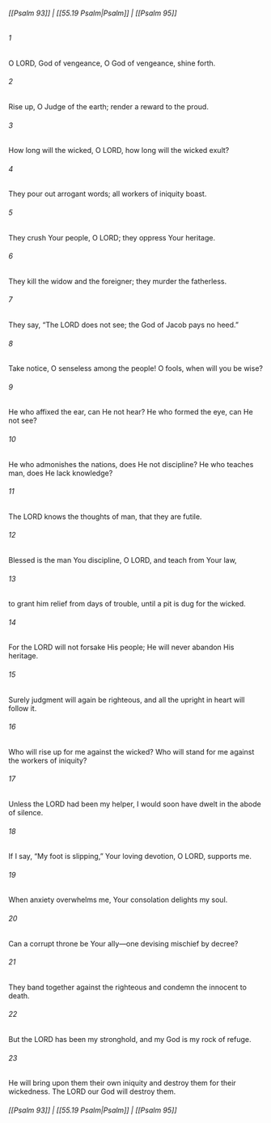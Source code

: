 
###### [[Psalm 93]] | [[55.19 Psalm|Psalm]] | [[Psalm 95]]

###### 1
O LORD, God of vengeance, O God of vengeance, shine forth.
###### 2
Rise up, O Judge of the earth; render a reward to the proud.
###### 3
How long will the wicked, O LORD, how long will the wicked exult?
###### 4
They pour out arrogant words; all workers of iniquity boast.
###### 5
They crush Your people, O LORD; they oppress Your heritage.
###### 6
They kill the widow and the foreigner; they murder the fatherless.
###### 7
They say, “The LORD does not see; the God of Jacob pays no heed.”
###### 8
Take notice, O senseless among the people! O fools, when will you be wise?
###### 9
He who affixed the ear, can He not hear? He who formed the eye, can He not see?
###### 10
He who admonishes the nations, does He not discipline? He who teaches man, does He lack knowledge?
###### 11
The LORD knows the thoughts of man, that they are futile.
###### 12
Blessed is the man You discipline, O LORD, and teach from Your law,
###### 13
to grant him relief from days of trouble, until a pit is dug for the wicked.
###### 14
For the LORD will not forsake His people; He will never abandon His heritage.
###### 15
Surely judgment will again be righteous, and all the upright in heart will follow it.
###### 16
Who will rise up for me against the wicked? Who will stand for me against the workers of iniquity?
###### 17
Unless the LORD had been my helper, I would soon have dwelt in the abode of silence.
###### 18
If I say, “My foot is slipping,” Your loving devotion, O LORD, supports me.
###### 19
When anxiety overwhelms me, Your consolation delights my soul.
###### 20
Can a corrupt throne be Your ally—one devising mischief by decree?
###### 21
They band together against the righteous and condemn the innocent to death.
###### 22
But the LORD has been my stronghold, and my God is my rock of refuge.
###### 23
He will bring upon them their own iniquity and destroy them for their wickedness. The LORD our God will destroy them.

###### [[Psalm 93]] | [[55.19 Psalm|Psalm]] | [[Psalm 95]]
